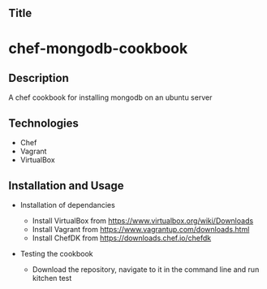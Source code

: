 ## Title

# chef-mongodb-cookbook

## Description

A chef cookbook for installing mongodb on an ubuntu server

## Technologies

- Chef
- Vagrant
- VirtualBox

## Installation and Usage

- Installation of dependancies
  - Install VirtualBox from https://www.virtualbox.org/wiki/Downloads
  - Install Vagrant from https://www.vagrantup.com/downloads.html
  - Install ChefDK from https://downloads.chef.io/chefdk

- Testing the cookbook
  - Download the repository, navigate to it in the command line and run kitchen test